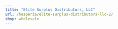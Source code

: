 ```yaml
---
title: "Elite Surplus Distributors, LLC"
url: /hesperia/elite-surplus-distributors-llc-2/
shop: wholesale
---
```

